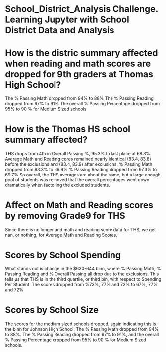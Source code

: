 # School_District_Analysis Challenge. Learning Jupyter with School District Data and Analysis

# How is the distric summary affected when reading and math scores are dropped for 9th graders at Thomas High School?
   The % Passing Math dropped from 94% to 88%
   The % Passing Reading dropped from 97% to 91%
  The overall % Passing Percentage dropped from 95% to 90 % for Medium Sized schools

# How is the Thomas HS school summary affected?
  THS drops from 4th in Overall Passing %, 95.3% to last place at 68.3%
	Average Math and Reading cores remained nearly identical (83.4, 83.8) before the exclusions and (83.4, 83.9) after exclusions.
	% Passing Math dropped from 93.3% to 66.9%
	% Passing Reading dropped from 97.3% to 69.7%
	So overall, the THS averages are about the same, but a large enough pool of students was removed that the overall percentages went down dramatically when factoring the excluded students.
    

# Affect on Math and Reading scores by removing Grade9 for THS
  Since there is no longer and math and reading score data for THS, we get nan, or nothing, for Average Math and Reading Scores.

# Scores by School Spending

What stands out is change in the $630-644 binn, where % Passing Math, % Passing Reading and % Overall Passing all drop due to the exclusions. This tells us that THS is in the third quartile, or third bin, with respect to Spending Per Student. The scores dropped from %73%, 77% and 72% to 67%, 77% and 72%

# Scores by School Size

The scores for the medium sized schools dropped, again indicating this is the binn for Johnson High School. The % Passing Math dropped from 94% to 88%. The % Passing Reading dropped from 97% to 91%, and the overall % Passing Percentage dropped from 95% to 90 % for Medium Sized schools.
